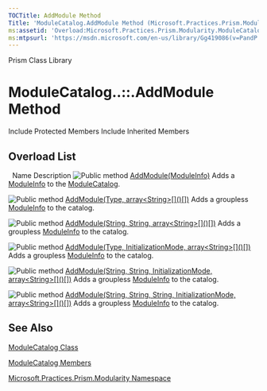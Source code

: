 ```yaml
---
TOCTitle: AddModule Method
Title: 'ModuleCatalog.AddModule Method (Microsoft.Practices.Prism.Modularity)'
ms:assetid: 'Overload:Microsoft.Practices.Prism.Modularity.ModuleCatalog.AddModule'
ms:mtpsurl: 'https://msdn.microsoft.com/en-us/library/Gg419086(v=PandP.50)'
---
```


Prism Class Library

ModuleCatalog..::.AddModule Method
==================================

Include Protected Members
Include Inherited Members

Overload List
-------------

<span id="overloadMembersTableToggle"></span>
 
Name
Description
![](https://msdn.microsoft.com/en-us/Gg419086.pubmethod(en-us,PandP.50).gif "Public method")
[AddModule(ModuleInfo)](https://msdn.microsoft.com/m:microsoft.practices.prism.modularity.modulecatalog.addmodule(microsoft.practices.prism.modularity.moduleinfo))
Adds a [ModuleInfo](https://msdn.microsoft.com/t:microsoft.practices.prism.modularity.moduleinfo) to the [ModuleCatalog](https://msdn.microsoft.com/t:microsoft.practices.prism.modularity.modulecatalog).

![](https://msdn.microsoft.com/en-us/Gg419086.pubmethod(en-us,PandP.50).gif "Public method")
[AddModule(Type, array&lt;String&gt;\[\]()\[\])](https://msdn.microsoft.com/m:microsoft.practices.prism.modularity.modulecatalog.addmodule(system.type%2csystem.string%5b%5d))
Adds a groupless [ModuleInfo](https://msdn.microsoft.com/t:microsoft.practices.prism.modularity.moduleinfo) to the catalog.

![](https://msdn.microsoft.com/en-us/Gg419086.pubmethod(en-us,PandP.50).gif "Public method")
[AddModule(String, String, array&lt;String&gt;\[\]()\[\])](https://msdn.microsoft.com/m:microsoft.practices.prism.modularity.modulecatalog.addmodule(system.string%2csystem.string%2csystem.string%5b%5d))
Adds a groupless [ModuleInfo](https://msdn.microsoft.com/t:microsoft.practices.prism.modularity.moduleinfo) to the catalog.

![](https://msdn.microsoft.com/en-us/Gg419086.pubmethod(en-us,PandP.50).gif "Public method")
[AddModule(Type, InitializationMode, array&lt;String&gt;\[\]()\[\])](https://msdn.microsoft.com/m:microsoft.practices.prism.modularity.modulecatalog.addmodule(system.type%2cmicrosoft.practices.prism.modularity.initializationmode%2csystem.string%5b%5d))
Adds a groupless [ModuleInfo](https://msdn.microsoft.com/t:microsoft.practices.prism.modularity.moduleinfo) to the catalog.

![](https://msdn.microsoft.com/en-us/Gg419086.pubmethod(en-us,PandP.50).gif "Public method")
[AddModule(String, String, InitializationMode, array&lt;String&gt;\[\]()\[\])](https://msdn.microsoft.com/m:microsoft.practices.prism.modularity.modulecatalog.addmodule(system.string%2csystem.string%2cmicrosoft.practices.prism.modularity.initializationmode%2csystem.string%5b%5d))
Adds a groupless [ModuleInfo](https://msdn.microsoft.com/t:microsoft.practices.prism.modularity.moduleinfo) to the catalog.

![](https://msdn.microsoft.com/en-us/Gg419086.pubmethod(en-us,PandP.50).gif "Public method")
[AddModule(String, String, String, InitializationMode, array&lt;String&gt;\[\]()\[\])](https://msdn.microsoft.com/m:microsoft.practices.prism.modularity.modulecatalog.addmodule(system.string%2csystem.string%2csystem.string%2cmicrosoft.practices.prism.modularity.initializationmode%2csystem.string%5b%5d))
Adds a groupless [ModuleInfo](https://msdn.microsoft.com/t:microsoft.practices.prism.modularity.moduleinfo) to the catalog.

See Also
--------

<span id="seeAlsoToggle"></span>
[ModuleCatalog Class](https://msdn.microsoft.com/t:microsoft.practices.prism.modularity.modulecatalog)

[ModuleCatalog Members](https://msdn.microsoft.com/allmembers.t:microsoft.practices.prism.modularity.modulecatalog)

[Microsoft.Practices.Prism.Modularity Namespace](https://msdn.microsoft.com/n:microsoft.practices.prism.modularity)
